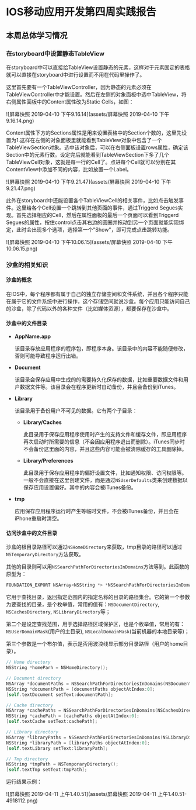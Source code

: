 # IOS移动应用开发第四周实践报告

## 本周总体学习情况





### 在storyboard中设置静态TableView

在storyboard中可以直接给TableView设置静态的元素，这样对于元素固定的表格就可以直接在storyboard中进行设置而不用在代码里操作了。

这里首先要有一个TableViewController，因为静态的元素必须在TableViewController中才能设置。然后在左侧的对象面板中选中TableView，将右侧属性面板中的Content属性改为Static Cells，如图：

![屏幕快照 2019-04-10 下午9.16.14](assets/屏幕快照 2019-04-10 下午9.16.14.png)

Content属性下方的Sections属性是用来设置表格中的Section个数的，这里先设置为1.这样在左侧的对象面板里就能看到TableView对象中包含了一个TableViewSection对象。选中该对象后，可以在右侧面板设置rows属性，确定该Section中的元素行数。设定完后就能看到TableViewSection下多了几个TableViewCell对象，这就是每一行的Cell了。点进每个Cell就可以分别在其ContentView中添加不同的内容，比如放置一个Label。

![屏幕快照 2019-04-10 下午9.21.47](assets/屏幕快照 2019-04-10 下午9.21.47.png)

此外在storyboard中还能设置各个TableViewCell的相关事件，比如点击触发事件。这里给各个Cell设置一个跳转到其他页面的事件，通过Triggerd Segues实现。首先选择相应的Cell，然后在属性面板的最后一个页面可以看到Triggerd Segues的属性，按住control点击其右边的圆圈并拖动到另一个页面就能实现绑定，此时会出现多个选项，选择第一个"Show"，即可完成点击跳转功能。

![屏幕快照 2019-04-10 下午10.06.15](assets/屏幕快照 2019-04-10 下午10.06.15.png)





### 沙盒的相关知识

#### 沙盒的概念

在IOS中，每个程序都有属于自己的独立存储空间和文件系统，并且各个程序只能在属于它的文件系统中进行操作，这个存储空间就说沙盒。每个应用只能访问自己的沙盒，除了代码以外的各种文件（比如媒体资源），都要保存在沙盒中。

#### 沙盒中的文件目录

- **AppName.app**

  该目录存放应用程序的程序包，即程序本身。该目录中的内容不能随便修改，否则可能导致程序运行出错。

- **Document**

  该目录会保存应用中生成的的需要持久化保存的数据，比如重要数据文件和用户数据文件等。该目录会在程序更新时自动备份，并且会备份到iTunes。

- **Library**

  该目录用于备份用户不可见的数据。它有两个子目录：

  - **Library/Caches**

    此目录用于保存应用程序使用时产生的支持文件和缓存文件，即应用程序再次启动时所需要的信息（不会因应用程序退出而删除）。iTunes同步时不会备份这里面的内容，并且这些内容可能会被清除缓存的工具删除掉。

  - **Library/Preferences**

    此目录用于保存应用程序的偏好设置文件，比如通知权限、访问权限等。一般不会直接在这里创建文件，而是通过`NSUserDefaults`类来创建数据以保存应用设置偏好。其中的内容会被iTunes备份。

- **tmp**

  应用保存应用程序运行时产生等临时文件，不会被iTunes备份，并且会在iPhone重启时清空。

#### 访问沙盒中的文件目录

沙盒的根目录路径可以通过`NSHomeDirectory`来获取，tmp目录的路径可以通过`NSTemporaryDirectory`方法获取。

其他的目录则可以用`NSSearchPathForDirectoriesInDomains`方法等到。此函数的原型为：

```objective-c
FOUNDATION_EXPORT NSArray<NSString *> *NSSearchPathForDirectoriesInDomains(NSSearchPathDirectory directory, NSSearchPathDomainMask domainMask, BOOL expandTilde);
```

它用于查找目录，返回指定范围内的指定名称的目录的路径集合。它的第一个参数为要查找的目录，是个枚举值，常用的值有：`NSDocumentDirectory`, `NSCachesDirectory`, `NSLibraryDirectory`等；

第二个是设定查找范围，用于选择路径区域保护区，也是个枚举值，常用的有：`NSUserDomainMask`(用户的主目录), `NSLocalDomainMask`(当前机器的本地目录等)；

第三个参数是一个布尔值，表示是否用波浪线显示部分目录路径（用户的home目录）。

```objective-c
// Home directory
NSString *homeParh = NSHomeDirectory();

// Document directory
NSArray *documentPaths = NSSearchPathForDirectoriesInDomains(NSDocumentDirectory, NSUserDomainMask, YES);
NSString *documentPath = [documentPaths objectAtIndex:0];
[self.textDocument setText:documentPath];

// Cache directory
NSArray *cachePaths = NSSearchPathForDirectoriesInDomains(NSCachesDirectory, NSUserDomainMask, YES);
NSString *cachePath = [cachePaths objectAtIndex:0];
[self.textCache setText:cachePath];

// Library directory
NSArray *libraryPaths = NSSearchPathForDirectoriesInDomains(NSLibraryDirectory, NSUserDomainMask, YES);
NSString *libraryPath = [libraryPaths objectAtIndex:0];
[self.textLibrary setText:libraryPath];

// Tmp directory
NSString *tmpPath = NSTemporaryDirectory();
[self.textTmp setText:tmpPath];
```

运行结果示例：

![屏幕快照 2019-04-11 上午1.40.51](assets/屏幕快照 2019-04-11 上午1.40.51-4918112.png)